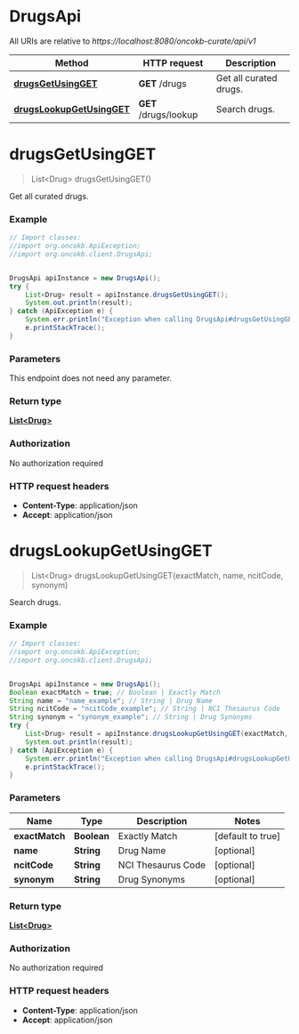 # DrugsApi

All URIs are relative to *https://localhost:8080/oncokb-curate/api/v1*

Method | HTTP request | Description
------------- | ------------- | -------------
[**drugsGetUsingGET**](DrugsApi.md#drugsGetUsingGET) | **GET** /drugs | Get all curated drugs.
[**drugsLookupGetUsingGET**](DrugsApi.md#drugsLookupGetUsingGET) | **GET** /drugs/lookup | Search drugs.


<a name="drugsGetUsingGET"></a>
# **drugsGetUsingGET**
> List&lt;Drug&gt; drugsGetUsingGET()

Get all curated drugs.

### Example
```java
// Import classes:
//import org.oncokb.ApiException;
//import org.oncokb.client.DrugsApi;


DrugsApi apiInstance = new DrugsApi();
try {
    List<Drug> result = apiInstance.drugsGetUsingGET();
    System.out.println(result);
} catch (ApiException e) {
    System.err.println("Exception when calling DrugsApi#drugsGetUsingGET");
    e.printStackTrace();
}
```

### Parameters
This endpoint does not need any parameter.

### Return type

[**List&lt;Drug&gt;**](Drug.md)

### Authorization

No authorization required

### HTTP request headers

 - **Content-Type**: application/json
 - **Accept**: application/json

<a name="drugsLookupGetUsingGET"></a>
# **drugsLookupGetUsingGET**
> List&lt;Drug&gt; drugsLookupGetUsingGET(exactMatch, name, ncitCode, synonym)

Search drugs.

### Example
```java
// Import classes:
//import org.oncokb.ApiException;
//import org.oncokb.client.DrugsApi;


DrugsApi apiInstance = new DrugsApi();
Boolean exactMatch = true; // Boolean | Exactly Match
String name = "name_example"; // String | Drug Name
String ncitCode = "ncitCode_example"; // String | NCI Thesaurus Code
String synonym = "synonym_example"; // String | Drug Synonyms
try {
    List<Drug> result = apiInstance.drugsLookupGetUsingGET(exactMatch, name, ncitCode, synonym);
    System.out.println(result);
} catch (ApiException e) {
    System.err.println("Exception when calling DrugsApi#drugsLookupGetUsingGET");
    e.printStackTrace();
}
```

### Parameters

Name | Type | Description  | Notes
------------- | ------------- | ------------- | -------------
 **exactMatch** | **Boolean**| Exactly Match | [default to true]
 **name** | **String**| Drug Name | [optional]
 **ncitCode** | **String**| NCI Thesaurus Code | [optional]
 **synonym** | **String**| Drug Synonyms | [optional]

### Return type

[**List&lt;Drug&gt;**](Drug.md)

### Authorization

No authorization required

### HTTP request headers

 - **Content-Type**: application/json
 - **Accept**: application/json

